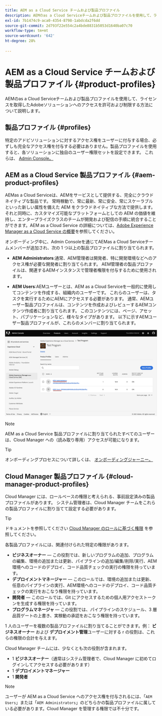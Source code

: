 ```yaml
---
title: AEM as a Cloud Service チームおよび製品プロファイル
description: AEMのas a Cloud Serviceチームおよび製品プロファイルを使用して、ライセンスを取得したAdobeソリューションへのアクセスを許可および制限する方法について説明します。
exl-id: 7b1474c9-aca0-4354-8798-1abdcda2f6dd
source-git-commit: 2d793f22e554c2a4bde8831b5053d1640ba07c70
workflow-type: tm+mt
source-wordcount: '642'
ht-degree: 28%

---
```


# AEM as a Cloud Service チームおよび製品プロファイル {#product-profiles}

AEMのas a Cloud Serviceチームおよび製品プロファイルを使用して、ライセンスを取得したAdobeソリューションへのアクセスを許可および制限する方法について説明します。

## 製品プロファイル {#profiles}

特定のアドビソリューションに対するアクセス権をユーザーに付与する場合、必ずしも完全なアクセス権を付与する必要はありません。製品プロファイルを使用すると、各ソリューションに独自のユーザー権限セットを設定できます。 これらは、 [Admin Console。](/help/journey-onboarding/admin-console.md)

## AEM as a Cloud Service 製品プロファイル {#aem-product-profiles}

AEMas a Cloud Serviceは、AEMをサービスとして提供する、完全にクラウドネイティブな製品です。 常時稼動で、常に最新、常に安全、常にスケーラブルといった新しい属性を備えた AEM をクラウドネイティブな方法で提供します。それと同時に、カスタマイズ可能なプラットフォームとしての AEM の価値を維持し、エンタープライズクラスのチームが開発および配信の手順に統合することができます。AEM as a Cloud Service の詳細については、[Adobe Experience Manager as a Cloud Service の概要](/help/overview/introduction.md)を参照してください。

オンボーディング中に、Admin Consoleを通じてAEMas a Cloud Serviceチームメンバーが追加され、次の 1 つ以上の製品プロファイルに割り当てられます。

* **AEM Administrators**:通常、AEM管理者は開発者、特に開発環境などへのアクセス権が必要な開発者に割り当てられます。 AEM管理者の製品プロファイルは、関連するAEMインスタンスで管理者権限を付与するために使用されます。

* **AEM Users**:AEMユーザーとは、AEM as a Cloud Serviceを一般的に使用してコンテンツを作成する、組織内のユーザーです。 これらのユーザーは、タスクを実行するためにAEMにアクセスする必要があります。 通常、AEMユーザー製品プロファイルは、コンテンツを作成およびレビューするAEMコンテンツ作成者に割り当てられます。 このコンテンツには、ページ、アセット、パブリケーションなど、様々なタイプがあります。 以下に示すAEMユーザー製品プロファイルが、これらのメンバーに割り当てられます。

![製品プロファイル](/help/onboarding/assets/admin-console-profiles.png)

>[!NOTE]
>
>AEM as a Cloud Service 製品プロファイルに割り当てられたすべてのユーザーは、Cloud Manager への（読み取り専用）アクセスが可能になります。

>[!TIP]
>
>オンボーディングプロセスについて詳しくは、 [オンボーディングジャーニー。](/help/journey-onboarding/overview.md)

## Cloud Manager 製品プロファイル {#cloud-manager-product-profiles}

Cloud Manager には、ロールベースの権限と考えられる、事前設定済みの製品プロファイルがあります。 システム管理者は、Cloud Manager チームをこれらの製品プロファイルに割り当てて設定する必要があります。

>[!TIP]
>
>ドキュメントを参照してください [Cloud Manager のロールに基づく権限](/help/onboarding/cloud-manager-introduction.md#role-based-permissions) を参照してください。

各製品プロファイルには、関連付けられた特定の権限があります。

* **ビジネスオーナー**  — この役割では、新しいプログラムの追加、プログラムの編集、環境の追加または更新、パイプラインの追加/編集/削除/実行、AEM環境へのコードのデプロイ、コード品質チェックの実行の権限を持っています。
* **デプロイメントマネージャー**  — このロールでは、環境の追加または更新、任意のパイプラインの実行、AEM環境へのコードのデプロイ、コード品質チェックの実行をおこなう権限を持っています。
* **開発者**  — このロールでは、Git にアクセスするための個人用アクセストークンを生成する権限を持っています。
* **プログラムマネージャ**  — この役割では、パイプラインのスケジュール、3 層品質ゲートの上書き、実稼動の承認をおこなう権限を持っています。

1 人のユーザーを複数の製品プロファイルに割り当てることができます。例： **ビジネスオーナー** および **デプロイメント管理**&#x200B;ユーザーに対する r の役割は、これらの権限の合計を与えます。

Cloud Manager チームには、少なくとも次の役割が含まれます。

* 1 **ビジネスオーナー**（通常はシステム管理者で、Cloud Manager に初めてログインしてアクセスする必要があります）
* 1 **デプロイメントマネージャー**
* 1 **開発者**

>[!NOTE]
>
>ユーザーが AEM as a Cloud Service へのアクセス権を付与されるには、「`AEM Users`」または「`AEM Administrators`」のどちらかの製品プロファイルに属している必要があります。Cloud Manager を管理する権限では不十分です。
